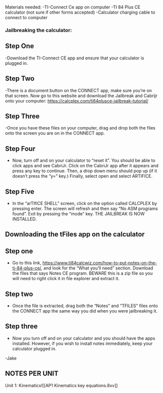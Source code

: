 Materials needed: 
-TI-Connect Ce app on computer
-TI 84 Plus CE calculator (not sure if other forms accepted)
-Calculator charging cable to connect to computer

### Jailbreaking the calculator:
## Step One
-Download the TI-Connect CE app and ensure that your calculator is plugged in.

## Step Two
-There is a document button on the CONNECT app, make sure you’re on that screen. Now go to this website and download the Jailbreak and Cabrijr onto your computer: https://calcplex.com/ti84plusce-jailbreak-tutorial/

## Step Three
-Once you have these files on your computer, drag and drop both the files onto the screen you are on in the CONNECT app. 

## Step Four
- Now, turn off and on your calculator to “reset it”. You should be able to click apps and see CabriJr. Click on the CabriJr app after it appears and press any key to continue. Then, a drop down menu should pop up (if it doesn’t press the “y=” key.) Finally, select open and select ARTIFICE.

## Step Five
- In the “arTIfiCE SHELL” screen, click on the option called CALCPLEX by pressing enter. The screen will refresh and then say “No ASM programs found”. Exit by pressing the “mode” key. THE JAILBREAK IS NOW INSTALLED.


## Downloading the tFiles app on the calculator

## Step one
- Go to this link, https://www.ti84calcwiz.com/how-to-put-notes-on-the-ti-84-plus-ce/,  and look for the “What you’ll need” section. Download the files that says Notes CE program. BEWARE this is a zip file so you will need to right click it in file explorer and extract it.

## Step two
- Once the file is extracted, drag both the “Notes” and “TFILES” files onto the CONNECT app the same way you did when you were jailbreaking it. 

## Step three
- Now you turn off and on your calculator and you should have the apps installed. However, if you wish to install notes immediately, keep your calculator plugged in.

-Jake




## NOTES PER UNIT
Unit 1: Kinematics![[AP1 Kinematics key equations.8xv]]
